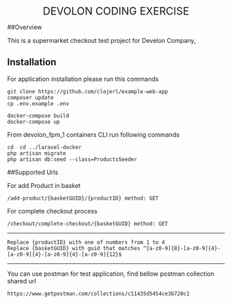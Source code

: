 <div style="font-size: 24px; text-align: center; margin-top: 30px">
    DEVOLON CODING EXERCISE
</div>

##Overview

This is a supermarket checkout test project for Develon Company, 

## Installation
For application installation please run this commands

    git clone https://github.com/clojerl/example-web-app
    composer update
    cp .env.example .env

    docker-compose build
    docker-compose up

From devolon_fpm_1 containers CLI run following commands
    
    cd  cd ../laravel-docker
    php artisan migrate 
    php artisan db:seed --class=ProductsSeeder

##Supported Urls

For add Product in basket
    
    /add-product/{basketGUID}/{productID} method: GET


For complete checkout process

    /checkout/complete-checkout/{basketGUID} method: GET

----

    Replace {productID} with one of numbers from 1 to 4
    Replace {basketGUID} with guid that matches ^[a-z0-9]{8}-[a-z0-9]{4}-[a-z0-9]{4}-[a-z0-9]{4}-[a-z0-9]{12}$

----

You can use postman for test application, find bellow postman collection shared url

    https://www.getpostman.com/collections/c11435d5454ce3b720c1
